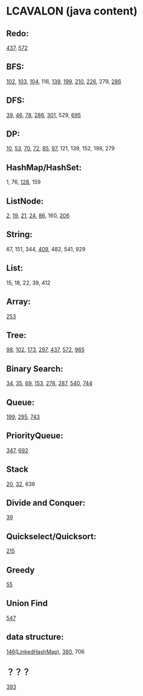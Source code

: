 # LCAVALON (java content)

## Redo:
[437](https://github.com/LiEAEX/LCAVALON/blob/master/src/437.%20Path%20Sum%20III.java), 
[572](https://github.com/LiEAEX/LCAVALON/blob/master/src/572.%20Subtree%20of%20Another%20Tree.java)

## BFS:
[102](https://github.com/LiEAEX/LCAVALON/blob/master/src/102.%20Binary%20Tree%20Level%20Order%20Traversal_BFS.java), [103](https://github.com/LiEAEX/LCAVALON/blob/master/src/103.%20Binary%20Tree%20Zigzag%20Level%20Order%20Traversal.java), [104](https://github.com/LiEAEX/LCAVALON/blob/master/src/104.%20Maximum%20Depth%20of%20Binary%20Tree_BFS.java), 116, [139](https://github.com/LiEAEX/LCAVALON/blob/master/src/139.%20Word%20Break_BFS%20Approach.java), [199](https://github.com/LiEAEX/LCAVALON/blob/master/src/199.%20Binary%20Tree%20Right%20Side%20View.java), [210](https://github.com/LiEAEX/LCAVALON/blob/master/src/210.%20Course%20Schedule%20II.java), [226](https://github.com/LiEAEX/LCAVALON/blob/master/src/226.%20Invert%20Binary%20Tree_BFS.java), 279, [286](https://github.com/LiEAEX/LCAVALON/blob/master/src/286.%20Walls%20and%20Gates.java)
## DFS: 
[39](https://github.com/LiEAEX/LCAVALON/blob/master/src/39.%20Combination%20Sum.java), [46](https://github.com/LiEAEX/LCAVALON/blob/master/src/46.%20Permutations.java), [78](https://github.com/LiEAEX/LCAVALON/blob/master/src/78.%20Subsets_BackTracking.java), [286](https://github.com/LiEAEX/LCAVALON/blob/master/src/286.%20Walls%20and%20Gates.java), [301](https://github.com/LiEAEX/LCAVALON/blob/master/src/301.%20Remove%20Invalid%20Parentheses_DFS.java), 529, [695](https://github.com/LiEAEX/LCAVALON/blob/master/src/695.%20Max%20Area%20of%20Island.java)
## DP:
[10](https://github.com/LiEAEX/LCAVALON/blob/master/src/10.%20Regular%20Expression%20Matching.java), [53](https://github.com/LiEAEX/LCAVALON/blob/master/src/53.%20Maximum%20Subarray_DP.java), [70](https://github.com/LiEAEX/LCAVALON/blob/master/src/70.%20Climbing%20Stairs.java), [72](https://github.com/LiEAEX/LCAVALON/blob/master/src/72.%20Edit%20Distance_DP.java), [85](https://github.com/LiEAEX/LCAVALON/blob/master/src/85.%20Maximal%20Rectangle_DP.java), [97](https://github.com/LiEAEX/LCAVALON/blob/master/src/97.%20Interleaving%20String_DP.java), 121, 139, 152, 198, 279
## HashMap/HashSet: 
1, 76, [128](https://github.com/LiEAEX/LCAVALON/blob/master/src/128.%20Longest%20Consecutive%20Sequence.java), 159
## ListNode:
[2](https://github.com/LiEAEX/LCAVALON/blob/master/src/2.%20Add%20Two%20Numbers.java), [19](https://github.com/LiEAEX/LCAVALON/blob/master/src/19.%20Remove%20Nth%20Node%20From%20End%20of%20List.java), [21](https://github.com/LiEAEX/LCAVALON/blob/master/src/21.%20Merge%20Two%20Sorted%20Lists%20ver2.java), [24](https://github.com/LiEAEX/LCAVALON/blob/master/src/24.%20Swap%20Nodes%20in%20Pairs.java), [86](https://github.com/LiEAEX/LCAVALON/blob/master/src/86.%20Partition%20List.java), 160, [206](https://github.com/LiEAEX/LCAVALON/blob/master/src/206.%20Reverse%20Linked%20List.java)
## String: 
67, 151, 344, [409](https://github.com/LiEAEX/LCAVALON/blob/master/src/409.%20Longest%20Palindrome.java), 482, 541, 929
## List:
15, 18, 22, 39, 412
## Array:
[253](https://github.com/LiEAEX/LCAVALON/blob/master/src/253.%20Meeting%20Rooms%20II.java)
## Tree:
[98](https://github.com/LiEAEX/LCAVALON/blob/master/src/98.%20Validate%20Binary%20Search%20Tree.java), [102](https://github.com/LiEAEX/LCAVALON/blob/master/src/102.%20Binary%20Tree%20Level%20Order%20Traversal_BFS.java), [173](https://github.com/LiEAEX/LCAVALON/blob/master/src/173.%20Binary%20Search%20Tree%20Iterator.java), [297](https://github.com/LiEAEX/LCAVALON/blob/master/src/297.%20Serialize%20and%20Deserialize%20Binary%20Tree.java), [437](https://github.com/LiEAEX/LCAVALON/blob/master/src/437.%20Path%20Sum%20III.java), [572](https://github.com/LiEAEX/LCAVALON/blob/master/src/572.%20Subtree%20of%20Another%20Tree.java), [965](https://github.com/LiEAEX/LCAVALON/blob/master/src/965.%20Univalued%20Binary%20Tree.java)
## Binary Search:
[34](https://github.com/LiEAEX/LCAVALON/blob/master/src/34.%20Find%20First%20and%20Last%20Position%20of%20Element%20in%20Sorted%20Array.java), 
[35](https://github.com/LiEAEX/LCAVALON/blob/master/src/35.%20Search%20Insert%20Position.java), [69](https://github.com/LiEAEX/LCAVALON/blob/master/src/69.%20Sqrt(x).java), [153](https://github.com/LiEAEX/LCAVALON/blob/master/src/153.%20Find%20Minimum%20in%20Rotated%20Sorted%20Array.java), [278](https://github.com/LiEAEX/LCAVALON/blob/master/src/278.%20First%20Bad%20Version.java), [287](https://github.com/LiEAEX/LCAVALON/blob/master/src/287.%20Find%20the%20Duplicate%20Number.java), [540](https://github.com/LiEAEX/LCAVALON/blob/master/src/540.%20Single%20Element%20in%20a%20Sorted%20Array.java), [744](https://github.com/LiEAEX/LCAVALON/blob/master/src/744.%20Find%20Smallest%20Letter%20Greater%20Than%20Target.java)
## Queue:
[199](https://github.com/LiEAEX/LCAVALON/blob/master/src/199.%20Binary%20Tree%20Right%20Side%20View.java), [295](https://github.com/LiEAEX/LCAVALON/blob/master/src/295.%20Find%20Median%20from%20Data%20Stream.java), [743](https://github.com/LiEAEX/LCAVALON/blob/master/src/743.%20Network%20Delay%20Time.java)
## PriorityQueue:
[347](https://github.com/LiEAEX/LCAVALON/blob/master/src/347.%20Top%20K%20Frequent%20Elements.java), [692](https://github.com/LiEAEX/LCAVALON/blob/master/src/692.%20Top%20K%20Frequent%20Words.java)
## Stack
[20](https://github.com/LiEAEX/LCAVALON/blob/master/src/20.%20Valid%20Parentheses.java), [32](https://github.com/LiEAEX/LCAVALON/blob/master/src/32.%20Longest%20Valid%20Parentheses.java), 636
## Divide and Conquer:
[39](https://github.com/LiEAEX/LCAVALON/blob/master/src/23.%20Merge%20k%20Sorted%20Lists.java)
## Quickselect/Quicksort:
[215](https://github.com/LiEAEX/LCAVALON/blob/master/src/215.%20Kth%20Largest%20Element%20in%20an%20Array.java)
## Greedy
[55](https://github.com/LiEAEX/LCAVALON/blob/master/src/55.%20Jump%20Game.java)
## Union Find
[547](https://github.com/LiEAEX/LCAVALON/blob/master/src/547.%20Friend%20Circles_Union_Find.java)
## data structure:
[146(LinkedHashMap)](https://github.com/LiEAEX/LCAVALON/blob/master/src/146.%20LRU%20Cache.java), [380](https://github.com/LiEAEX/LCAVALON/blob/master/src/380.%20Insert%20Delete%20GetRandom%20O(1).java), 706
## ？？？
[393](https://github.com/LiEAEX/LCAVALON/blob/master/src/393.%20UTF-8%20Validation.java)
